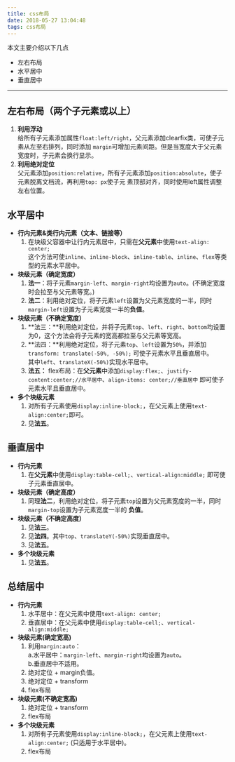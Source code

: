 ```yaml
---
title: css布局
date: 2018-05-27 13:04:48
tags: css布局
---
```

本文主要介绍以下几点

+ 左右布局
+ 水平居中
+ 垂直居中

***
## 左右布局（两个子元素或以上）
1. **利用浮动**<br>
给所有子元素添加属性`float:left/right`，父元素添加clearfix类，可使子元素从左至右排列，同时添加
`margin`可增加元素间距。但是当宽度大于父元素宽度时，子元素会换行显示。
2. **利用绝对定位**<br>
父元素添加`position:relative`，所有子元素添加`position:absolute`，使子元素脱离文档流，再利用`top: px`使子元
素顶部对齐，同时使用left属性调整左右位置。


## 水平居中
+ **行内元素&类行内元素（文本、链接等）**<br>
	1. 在块级父容器中让行内元素居中，只需在**父元素**中使用`text-align: center;`<br>
这个方法可使`inline`、`inline-block`、`inline-table`、`inline`、`flex`等类型的元素水平居中。
+ **块级元素（确定宽度）**<br>
	1. **法一**：将子元素`margin-left`、`margin-right`均设置为`auto`。(不确定宽度时会拉至与父元素等宽。)<br>
	2. **法二**：利用绝对定位，将子元素`left`设置为父元素宽度的一半，同时`margin-left`设置为子元素宽度一半的**负值**。
+ **块级元素（不确定宽度）**<br>
	1. **法三：**利用绝对定位，并将子元素`top`、`left`、`right`、`bottom`均设置为0，这个方法会将子元素的宽高都拉至与父元素等宽高。<br>
	2. **法四：**利用绝对定位，将子元素`top`、`left`设置为`50%`，并添加`transform: translate(-50%, -50%);` 可使子元素水平且垂直居中。<br>其中`left`、`translateX(-50%)`实现水平居中。<br>
	3. **法五：** flex布局：在**父元素**中添加`display:flex;`、`justify-content:center;//水平居中`、`align-items: center;//垂直居中` 即可使子元素水平且垂直居中。
+ **多个块级元素**<br>
	1. 对所有子元素使用`display:inline-block;`，在父元素上使用`text-align:center;`即可。
	2. 见**法五**。

## 垂直居中
+ **行内元素**<br>
	1. 在**父元素**中使用`display:table-cell;`、`vertical-align:middle;` 即可使子元素垂直居中。
+ **块级元素（确定高度）**<br>
	1. 同理**法二**，利用绝对定位，将子元素`top`设置为父元素宽度的一半，同时`margin-top`设置为子元素宽度一半的 **负值**。
+ **块级元素（不确定高度）**<br>
	1. 见**法三**。
	2. 见**法四**。其中`top`、`translateY(-50%)`实现垂直居中。
	3. 见**法五**。
+ **多个块级元素**<br>
	1. 见**法五**。

## 总结居中
+ **行内元素**
	1. 水平居中：在父元素中使用`text-align: center;`
	2. 垂直居中：在父元素中使用`display:table-cell;`、`vertical-align:middle;`
+ **块级元素(确定宽高)**
	1. 利用`margin:auto`：<br>
		a.水平居中：`margin-left`、`margin-right`均设置为`auto`。<br>
		b.垂直居中不适用。 
	2. 绝对定位 + margin负值。
	3. 绝对定位 + transform
	4. flex布局
+ **块级元素(不确定宽高)**
	1. 绝对定位 + transform
	2. flex布局
+ **多个块级元素**
	1. 对所有子元素使用`display:inline-block;`，在父元素上使用`text-align:center;` (只适用于水平居中)。
	2. flex布局


